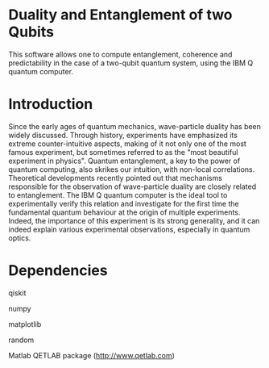 # Duality and Entanglement of two Qubits
This software allows one to compute entanglement, coherence and predictability in the case of a two-qubit quantum system, using the IBM Q quantum computer.

# Introduction
Since the early ages of quantum mechanics, wave-particle duality has been widely discussed. Through history, experiments have emphasized its extreme counter-intuitive aspects, making of it not only one of the most famous experiment, but sometimes referred to as the "most beautiful experiment in physics". Quantum entanglement, a key to the power of quantum computing, also skrikes our intuition, with non-local correlations. Theoretical developments recently pointed out that mechanisms responsible for the observation of wave-particle duality are closely related to entanglement. The IBM Q quantum computer is the ideal tool to experimentally verify this relation and investigate for the first time the fundamental quantum behaviour at the origin of multiple experiments. Indeed, the importance of this experiment is its strong generality, and it can indeed explain various experimental observations, especially in quantum optics.   


# Dependencies

qiskit

numpy

matplotlib

random

Matlab QETLAB package (http://www.qetlab.com)
